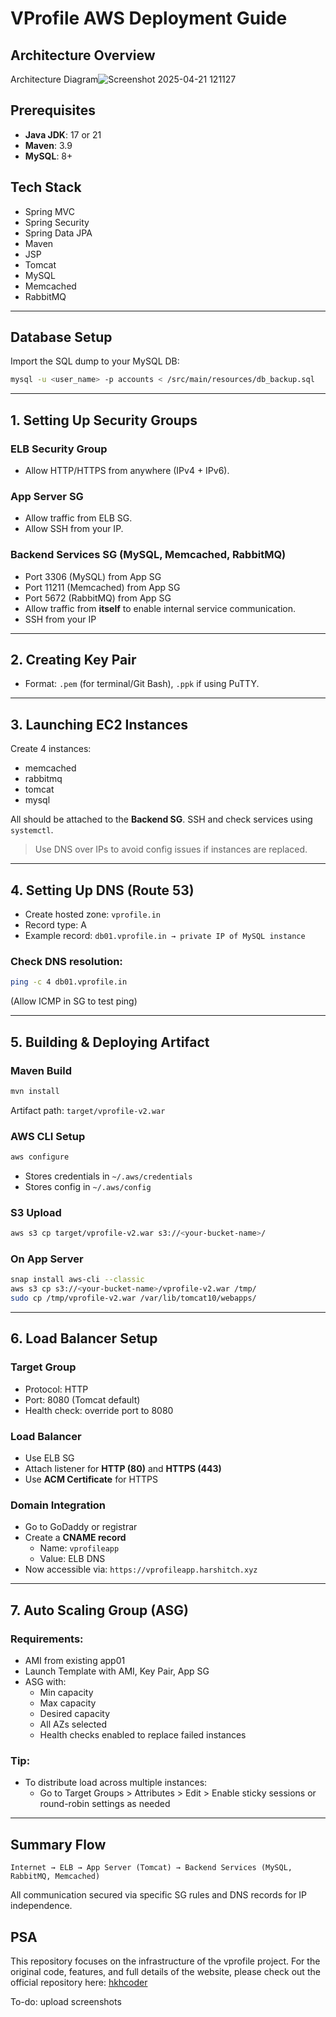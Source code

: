 # VProfile AWS Deployment Guide

## Architecture Overview

Architecture Diagram![Screenshot 2025-04-21 121127](https://github.com/user-attachments/assets/306f0b68-93e2-487a-a9ed-d026a6e00e78)


## Prerequisites
- **Java JDK**: 17 or 21
- **Maven**: 3.9
- **MySQL**: 8+

## Tech Stack
- Spring MVC
- Spring Security
- Spring Data JPA
- Maven
- JSP
- Tomcat
- MySQL
- Memcached
- RabbitMQ

---

## Database Setup

Import the SQL dump to your MySQL DB:
```bash
mysql -u <user_name> -p accounts < /src/main/resources/db_backup.sql
```

---

## 1. Setting Up Security Groups

### ELB Security Group
- Allow HTTP/HTTPS from anywhere (IPv4 + IPv6).

### App Server SG
- Allow traffic from ELB SG.
- Allow SSH from your IP.

### Backend Services SG (MySQL, Memcached, RabbitMQ)
- Port 3306 (MySQL) from App SG
- Port 11211 (Memcached) from App SG
- Port 5672 (RabbitMQ) from App SG
- Allow traffic from **itself** to enable internal service communication.
- SSH from your IP

---

## 2. Creating Key Pair
- Format: `.pem` (for terminal/Git Bash), `.ppk` if using PuTTY.

---

## 3. Launching EC2 Instances

Create 4 instances:
- memcached
- rabbitmq
- tomcat
- mysql

All should be attached to the **Backend SG**. SSH and check services using `systemctl`.

> Use DNS over IPs to avoid config issues if instances are replaced.

---

## 4. Setting Up DNS (Route 53)
- Create hosted zone: `vprofile.in`
- Record type: A
- Example record: `db01.vprofile.in → private IP of MySQL instance`

### Check DNS resolution:
```bash
ping -c 4 db01.vprofile.in
```
(Allow ICMP in SG to test ping)

---

## 5. Building & Deploying Artifact

### Maven Build
```bash
mvn install
```
Artifact path: `target/vprofile-v2.war`

### AWS CLI Setup
```bash
aws configure
```
- Stores credentials in `~/.aws/credentials`
- Stores config in `~/.aws/config`

### S3 Upload
```bash
aws s3 cp target/vprofile-v2.war s3://<your-bucket-name>/
```

### On App Server
```bash
snap install aws-cli --classic
aws s3 cp s3://<your-bucket-name>/vprofile-v2.war /tmp/
sudo cp /tmp/vprofile-v2.war /var/lib/tomcat10/webapps/
```

---

## 6. Load Balancer Setup

### Target Group
- Protocol: HTTP
- Port: 8080 (Tomcat default)
- Health check: override port to 8080

### Load Balancer
- Use ELB SG
- Attach listener for **HTTP (80)** and **HTTPS (443)**
- Use **ACM Certificate** for HTTPS

### Domain Integration
- Go to GoDaddy or registrar
- Create a **CNAME record**
  - Name: `vprofileapp`
  - Value: ELB DNS
- Now accessible via: `https://vprofileapp.harshitch.xyz`

---

## 7. Auto Scaling Group (ASG)

### Requirements:
- AMI from existing app01
- Launch Template with AMI, Key Pair, App SG
- ASG with:
  - Min capacity
  - Max capacity
  - Desired capacity
  - All AZs selected
  - Health checks enabled to replace failed instances

### Tip:
- To distribute load across multiple instances:
  - Go to Target Groups > Attributes > Edit > Enable sticky sessions or round-robin settings as needed

---

## Summary Flow
```
Internet → ELB → App Server (Tomcat) → Backend Services (MySQL, RabbitMQ, Memcached)
```

All communication secured via specific SG rules and DNS records for IP independence.

## PSA 
This repository focuses on the infrastructure of the vprofile project. For the original code, features, and full details of the website, please check out the official repository here: [hkhcoder](https://github.com/hkhcoder/vprofile-project/tree/awsliftandshift)

To-do: 
upload screenshots

